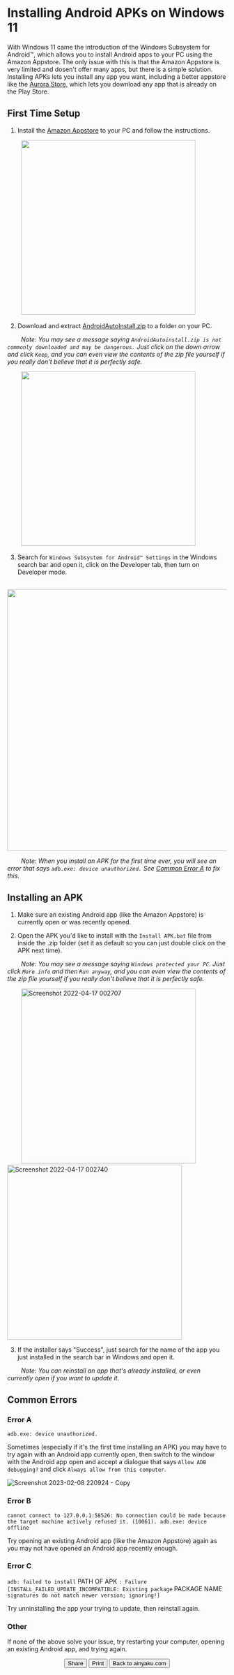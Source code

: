 # Installing Android APKs on Windows 11

With Windows 11 came the introduction of the Windows Subsystem for Android™, which allows you to install Android apps to your PC using the Amazon Appstore. The only issue with this is that the Amazon Appstore is very limited and dosen't offer many apps, but there is a simple solution. Installing APKs lets you install any app you want, including a better appstore like the [Aurora Store](https://f-droid.org/packages/com.aurora.store/#:~:text=suggested), which lets you download any app that is already on the Play Store.

## First Time Setup

1. Install the [Amazon Appstore](https://apps.microsoft.com/store/detail/amazon-appstore/9NJHK44TTKSX) to your PC and follow the instructions.

&nbsp;&nbsp;&nbsp;&nbsp;&nbsp;&nbsp;&nbsp;&nbsp;<img width="400" src="https://user-images.githubusercontent.com/87048351/217704976-57e6e5eb-8584-46ee-a2ab-eed7177678a7.png">

2. Download and extract [AndroidAutoInstall.zip](https://drive.google.com/u/0/uc?id=1gtdcsUlZiXYtP5kW9PRFijNYmEoEtQqh&export=download) to a folder on your PC.

&nbsp;&nbsp;&nbsp;&nbsp;&nbsp;&nbsp;&nbsp;&nbsp;_Note: You may see a message saying `AndroidAutoinstall.zip is not commonly downloaded and may be dangerous.` Just click on the down arrow and click `Keep`, and you can even view the contents of the zip file yourself if you really don't believe that it is perfectly safe._

&nbsp;&nbsp;&nbsp;&nbsp;&nbsp;&nbsp;&nbsp;&nbsp;<img width="400" src="https://user-images.githubusercontent.com/87048351/217703811-f54592be-b014-4567-b941-1da29f7cd1dc.png">

3. Search for `Windows Subsystem for Android™ Settings` in the Windows search bar and open it, click on the Developer tab, then turn on Developer mode. 

&nbsp;&nbsp;&nbsp;&nbsp;&nbsp;&nbsp;&nbsp;&nbsp;<img width="600" src="https://user-images.githubusercontent.com/87048351/217704731-2bc315c2-e143-494b-92f6-c1836df69541.png">

&nbsp;&nbsp;&nbsp;&nbsp;&nbsp;&nbsp;&nbsp;&nbsp;_Note: When you install an APK for the first time ever, you will see an error that says `adb.exe: device unauthorized.` See [Common Error A](#error-a) to fix this._

## Installing an APK

1. Make sure an existing Android app (like the Amazon Appstore) is currently open or was recently opened.

2. Open the APK you'd like to install with the `Install APK.bat` file from inside the .zip folder (set it as default so you can just double click on the APK next time).

&nbsp;&nbsp;&nbsp;&nbsp;&nbsp;&nbsp;&nbsp;&nbsp;_Note: You may see a message saying `Windows protected your PC`. Just click `More info` and then `Run anyway`, and you can even view the contents of the zip file yourself if you really don't believe that it is perfectly safe._

&nbsp;&nbsp;&nbsp;&nbsp;&nbsp;&nbsp;&nbsp;&nbsp;<img width="401" alt="Screenshot 2022-04-17 002707" src="https://user-images.githubusercontent.com/87048351/163703034-68cf4347-07fd-4a6e-b326-1df7435f3a17.png"><img width="401" alt="Screenshot 2022-04-17 002740" src="https://user-images.githubusercontent.com/87048351/163703033-11f4d5a3-8c38-478c-be0b-842ff5d7a34a.png">

3. If the installer says "Success", just search for the name of the app you just installed in the search bar in Windows and open it.

&nbsp;&nbsp;&nbsp;&nbsp;&nbsp;&nbsp;&nbsp;&nbsp;_Note: You can reinstall an app that's already installed, or even currently open if you want to update it._

## Common Errors

### Error A

`adb.exe: device unauthorized.`

Sometimes (especially if it's the first time installing an APK) you may have to try again with an Android app currently open, then switch to the window with the Android app open and accept a dialogue that says `Allow ADB debugging?` and click `Always allow from this computer`.

![Screenshot 2023-02-08 220924 - Copy](https://user-images.githubusercontent.com/87048351/217709143-783ca586-4f1f-4967-9455-5bc5e78104b6.png)

### Error B

`cannot connect to 127.0.0.1:58526: No connection could be made because the target machine actively refused it. (10061). adb.exe: device offline`

Try opening an existing Android app (like the Amazon Appstore) again as you may not have opened an Android app recently enough.

### Error C

`adb: failed to install` PATH OF APK `: Failure [INSTALL_FAILED_UPDATE_INCOMPATIBLE: Existing package` PACKAGE NAME `signatures do not match newer version; ignoring!]`

Try unninstalling the app your trying to update, then reinstall again.

### Other

If none of the above solve your issue, try restarting your computer, opening an existing Android app, and trying again.

<p align="center">
<button name="button" onclick="navigator.share({
    title: 'Installing Android APKs on Windows 11',
    text: 'How to install Android APKs on Windows 11 using the Windows Subsystem for Android™ without the Amazon Appstore.',
    url: 'https://🔄️.ainyaku.com/APKs-on-Win-11',
  });">Share</button>
<button name="button" onclick="print();">Print</button>
<button name="button" onclick="window.location.href='https://ainyaku.com';">Back to ainyaku.com</button>
</p>

